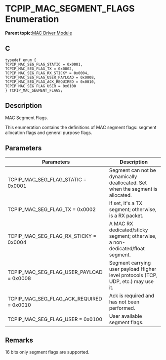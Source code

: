 # TCPIP\_MAC\_SEGMENT\_FLAGS Enumeration

**Parent topic:**[MAC Driver Module](GUID-0C1AF471-66D4-472F-84AF-212E9E18B21D.md)

## C

```
typedef enum {
TCPIP_MAC_SEG_FLAG_STATIC = 0x0001,
TCPIP_MAC_SEG_FLAG_TX = 0x0002,
TCPIP_MAC_SEG_FLAG_RX_STICKY = 0x0004,
TCPIP_MAC_SEG_FLAG_USER_PAYLOAD = 0x0008,
TCPIP_MAC_SEG_FLAG_ACK_REQUIRED = 0x0010,
TCPIP_MAC_SEG_FLAG_USER = 0x0100
} TCPIP_MAC_SEGMENT_FLAGS;
```

## Description

MAC Segment Flags.

This enumeration contains the definitions of MAC segment flags: segment allocation flags and general purpose flags.

## Parameters

|Parameters|Description|
|----------|-----------|
|TCPIP\_MAC\_SEG\_FLAG\_STATIC = 0x0001|Segment can not be dynamically deallocated. Set when the segment is allocated.|
|TCPIP\_MAC\_SEG\_FLAG\_TX = 0x0002|If set, it's a TX segment; otherwise, is a RX packet.|
|TCPIP\_MAC\_SEG\_FLAG\_RX\_STICKY = 0x0004|A MAC RX dedicated/sticky segment; otherwise, a non-dedicated/float segment.|
|TCPIP\_MAC\_SEG\_FLAG\_USER\_PAYLOAD = 0x0008|Segment carrying user payload Higher level protocols \(TCP, UDP, etc.\) may use it.|
|TCPIP\_MAC\_SEG\_FLAG\_ACK\_REQUIRED = 0x0010|Ack is required and has not been performed.|
|TCPIP\_MAC\_SEG\_FLAG\_USER = 0x0100|User available segment flags.|

## Remarks

16 bits only segment flags are supported.

